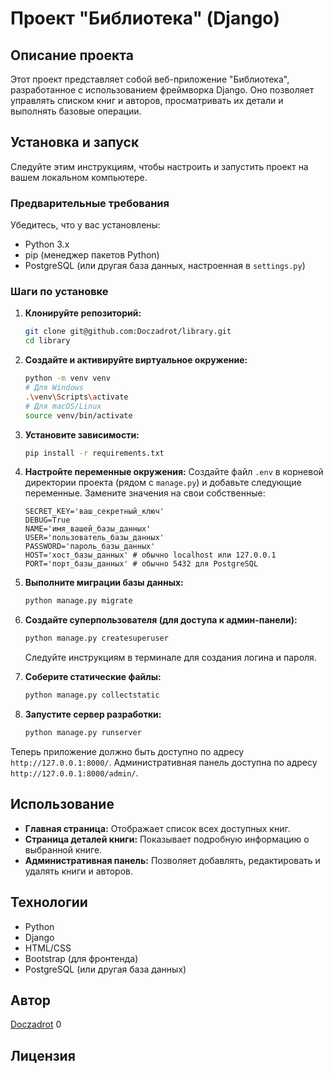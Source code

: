 # Проект "Библиотека" (Django)

## Описание проекта

Этот проект представляет собой веб-приложение "Библиотека", разработанное с использованием фреймворка Django. Оно позволяет управлять списком книг и авторов, просматривать их детали и выполнять базовые операции.

## Установка и запуск

Следуйте этим инструкциям, чтобы настроить и запустить проект на вашем локальном компьютере.

### Предварительные требования

Убедитесь, что у вас установлены:
- Python 3.x
- pip (менеджер пакетов Python)
- PostgreSQL (или другая база данных, настроенная в `settings.py`)

### Шаги по установке

1.  **Клонируйте репозиторий:**
    ```bash
    git clone git@github.com:Doczadrot/library.git
    cd library
    ```

2.  **Создайте и активируйте виртуальное окружение:**
    ```bash
    python -m venv venv
    # Для Windows
    .\venv\Scripts\activate
    # Для macOS/Linux
    source venv/bin/activate
    ```

3.  **Установите зависимости:**
    ```bash
    pip install -r requirements.txt
    ```

4.  **Настройте переменные окружения:**
    Создайте файл `.env` в корневой директории проекта (рядом с `manage.py`) и добавьте следующие переменные. Замените значения на свои собственные:
    ```
    SECRET_KEY='ваш_секретный_ключ'
    DEBUG=True
    NAME='имя_вашей_базы_данных'
    USER='пользователь_базы_данных'
    PASSWORD='пароль_базы_данных'
    HOST='хост_базы_данных' # обычно localhost или 127.0.0.1
    PORT='порт_базы_данных' # обычно 5432 для PostgreSQL
    ```

5.  **Выполните миграции базы данных:**
    ```bash
    python manage.py migrate
    ```

6.  **Создайте суперпользователя (для доступа к админ-панели):**
    ```bash
    python manage.py createsuperuser
    ```
    Следуйте инструкциям в терминале для создания логина и пароля.

7.  **Соберите статические файлы:**
    ```bash
    python manage.py collectstatic
    ```

8.  **Запустите сервер разработки:**
    ```bash
    python manage.py runserver
    ```

Теперь приложение должно быть доступно по адресу `http://127.0.0.1:8000/`.
Административная панель доступна по адресу `http://127.0.0.1:8000/admin/`.

## Использование

-   **Главная страница:** Отображает список всех доступных книг.
-   **Страница деталей книги:** Показывает подробную информацию о выбранной книге.
-   **Административная панель:** Позволяет добавлять, редактировать и удалять книги и авторов.

## Технологии

-   Python
-   Django
-   HTML/CSS
-   Bootstrap (для фронтенда)
-   PostgreSQL (или другая база данных)
## Автор

[Doczadrot](https://github.com/Doczadrot) <mcreference link="https://github.com/Doczadrot" index="0">0</mcreference>

## Лицензия
